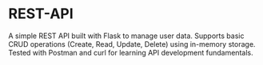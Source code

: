 # REST-API
A simple REST API built with Flask to manage user data. Supports basic CRUD operations (Create, Read, Update, Delete) using in-memory storage. Tested with Postman and curl for learning API development fundamentals.
